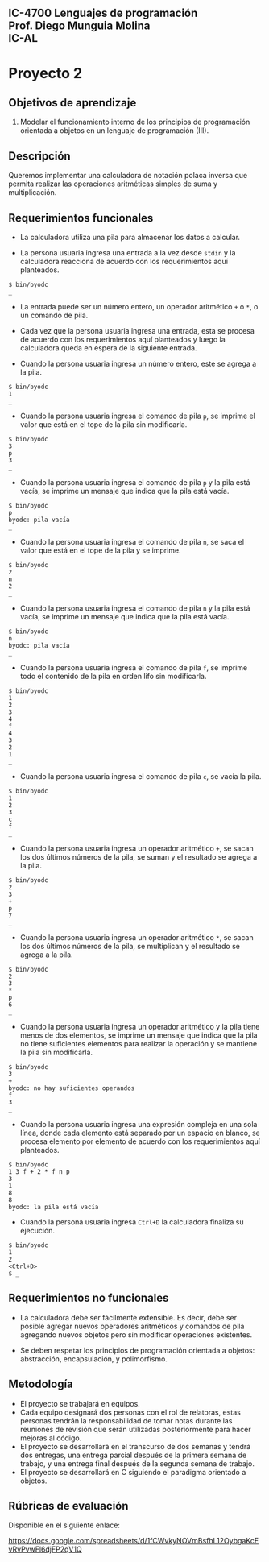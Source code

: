 IC-4700 Lenguajes de programación  
Prof. Diego Munguia Molina  
IC-AL  
---
# Proyecto 2

## Objetivos de aprendizaje

1. Modelar el funcionamiento interno de los principios de programación orientada a objetos en un lenguaje de programación (III).

## Descripción

Queremos implementar una calculadora de notación polaca inversa que permita realizar las operaciones aritméticas simples de suma y multiplicación.

## Requerimientos funcionales

* La calculadora utiliza una pila para almacenar los datos a calcular.

* La persona usuaria ingresa una entrada a la vez desde `stdin` y la calculadora reacciona de acuerdo con los requerimientos aquí planteados.

```
$ bin/byodc
_
```

* La entrada puede ser un número entero, un operador aritmético `+` o `*`, o un comando de pila.

* Cada vez que la persona usuaria ingresa una entrada, esta se procesa de acuerdo con los requerimientos aquí planteados y luego la calculadora queda en espera de la siguiente entrada.

* Cuando la persona usuaria ingresa un número entero, este se agrega a la pila.

```
$ bin/byodc
1
_
```

* Cuando la persona usuaria ingresa el comando de pila `p`, se imprime el valor que está en el tope de la pila sin modificarla.

```
$ bin/byodc
3
p
3
_
```

* Cuando la persona usuaria ingresa el comando de pila `p` y la pila está vacía, se imprime un mensaje que indica que la pila está vacía.

```
$ bin/byodc
p
byodc: pila vacía
_
```

* Cuando la persona usuaria ingresa el comando de pila `n`, se saca el valor que está en el tope de la pila y se imprime.

```
$ bin/byodc
2
n
2
_
```

* Cuando la persona usuaria ingresa el comando de pila `n` y la pila está vacía, se imprime un mensaje que indica que la pila está vacía.

```
$ bin/byodc
n
byodc: pila vacía
_
```

* Cuando la persona usuaria ingresa el comando de pila `f`, se imprime todo el contenido de la pila en orden lifo sin modificarla.

```
$ bin/byodc
1
2
3
4
f
4
3
2
1
_
```

* Cuando la persona usuaria ingresa el comando de pila `c`, se vacía la pila.

```
$ bin/byodc
1
2
3
c
f
_
```

* Cuando la persona usuaria ingresa un operador aritmético `+`, se sacan los dos últimos números de la pila, se suman y el resultado se agrega a la pila.

```
$ bin/byodc
2
3
+
p
7
_
```

* Cuando la persona usuaria ingresa un operador aritmético `*`, se sacan los dos últimos números de la pila, se multiplican y el resultado se agrega a la pila.

```
$ bin/byodc
2
3
*
p
6
_
```

* Cuando la persona usuaria ingresa un operador aritmético y la pila tiene menos de dos elementos, se imprime un mensaje que indica que la pila no tiene suficientes elementos para realizar la operación y se mantiene la pila sin modificarla.

```
$ bin/byodc
3
+
byodc: no hay suficientes operandos
f
3
_
```

* Cuando la persona usuaria ingresa una expresión compleja  en una sola línea, donde cada elemento está separado por un espacio en blanco, se procesa elemento por elemento de acuerdo con los requerimientos aquí planteados.

```
$ bin/byodc
1 3 f + 2 * f n p
3
1
8
8
byodc: la pila está vacía
```

* Cuando la persona usuaria ingresa `Ctrl+D` la calculadora finaliza su ejecución.

```
$ bin/byodc
1
2
<Ctrl+D>
$ _
```

## Requerimientos no funcionales

* La calculadora debe ser fácilmente extensible. Es decir, debe ser posible agregar nuevos operadores aritméticos y comandos de pila agregando nuevos objetos pero sin modificar operaciones existentes.

* Se deben respetar los principios de programación orientada a objetos: abstracción, encapsulación, y polimorfismo.

## Metodología

* El proyecto se trabajará en equipos.
* Cada equipo designará dos personas con el rol de relatoras, estas personas tendrán la responsabilidad de tomar notas durante las reuniones de revisión que serán utilizadas posteriormente para hacer mejoras al código.
* El proyecto se desarrollará en el transcurso de dos semanas y tendrá dos entregas, una entrega parcial después de la primera semana de trabajo, y una entrega final después de la segunda semana de trabajo.
* El proyecto se desarrollará en C siguiendo el paradigma orientado a objetos.

## Rúbricas de evaluación

Disponible en el siguiente enlace:

https://docs.google.com/spreadsheets/d/1fCWvkyNOVmBsfhL12OybgaKcFvRvPvwFl6djFP2qV1Q